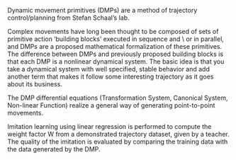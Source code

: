 Dynamic movement primitives (DMPs) are a method of trajectory control/planning from Stefan Schaal’s lab. 

Complex movements have long been thought to be composed of sets of primitive action ‘building blocks’ executed in sequence and \ or in parallel, and DMPs are a proposed mathematical formalization of these primitives. The difference between DMPs and previously proposed building blocks is that each DMP is a nonlinear dynamical system. The basic idea is that you take a dynamical system with well specified, stable behavior and add another term that makes it follow some interesting trajectory as it goes about its business. 

The DMP differential equations (Transformation System, Canonical System, Non-linear Function) realize a general way of generating point-to-point movements.

Imitation learning using linear regression is performed to compute the weight factor W from a demonstrated trajectory dataset, given by a teacher. The quality of the imitation is evaluated by comparing the training data with the data generated by the DMP.

